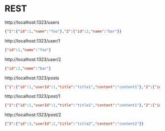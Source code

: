 # REST

http://localhost:1323/users  
```json
{"1":{"id":1,"name":"foo"},"2":{"id":2,"name":"bar"}}
```  

http://localhost:1323/user/1  
```json
{"id":1,"name":"foo"}
```

http://localhost:1323/user/2
```json
{"id":2,"name":"bar"}
```
  
http://localhost:1323/posts  
```json
{"1":{"id":1,"userId":1,"title":"title1","content":"content1"},"2":{"id":2,"userId":1,"title":"title2","content":"content2"},"3":{"id":3,"userId":2,"title":"title2","content":"content2"}}
```
  
http://localhost:1323/post/1  
```json
{"1":{"id":1,"userId":1,"title":"title1","content":"content1"},"2":{"id":2,"userId":1,"title":"title2","content":"content2"}}
```
  
http://localhost:1323/post/2  
```json
{"3":{"id":3,"userId":2,"title":"title2","content":"content2"}}
```
